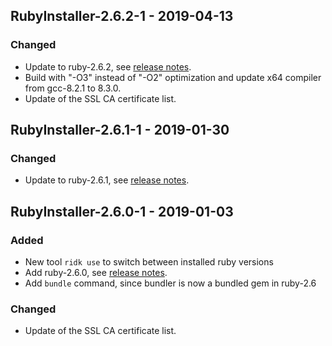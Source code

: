 ## RubyInstaller-2.6.2-1 - 2019-04-13

### Changed
- Update to ruby-2.6.2, see [release notes](https://www.ruby-lang.org/en/news/2019/03/13/ruby-2-6-2-released/).
- Build with "-O3" instead of "-O2" optimization and update x64 compiler from gcc-8.2.1 to 8.3.0.
- Update of the SSL CA certificate list.


## RubyInstaller-2.6.1-1 - 2019-01-30

### Changed
- Update to ruby-2.6.1, see [release notes](https://www.ruby-lang.org/en/news/2019/01/30/ruby-2-6-1-released/).


## RubyInstaller-2.6.0-1 - 2019-01-03

### Added
- New tool `ridk use` to switch between installed ruby versions
- Add ruby-2.6.0, see [release notes](https://www.ruby-lang.org/en/news/2018/12/25/ruby-2-6-0-released/).
- Add `bundle` command, since bundler is now a bundled gem in ruby-2.6


### Changed
- Update of the SSL CA certificate list.
